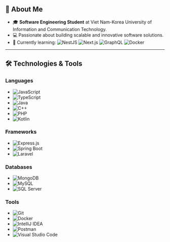 ## 🌟 About Me

- 🎓 **Software Engineering Student** at Viet Nam-Korea University of Information and Communication Technology.
- 💻 Passionate about building scalable and innovative software solutions.
- 🌱 Currently learning: 
  ![NestJS](https://img.shields.io/badge/-NestJS-E0234E?logo=nestjs&logoColor=white&style=flat-square)
  ![Next.js](https://img.shields.io/badge/-Next.js-000000?logo=next.js&logoColor=white&style=flat-square)
  ![GraphQL](https://img.shields.io/badge/-GraphQL-E10098?logo=graphql&logoColor=white&style=flat-square)
  ![Docker](https://img.shields.io/badge/-Docker-2496ED?logo=docker&logoColor=white&style=flat-square)

---

## 🛠️ Technologies & Tools

### Languages
- ![JavaScript](https://img.shields.io/badge/-JavaScript-F7DF1E?logo=javascript&logoColor=black&style=flat-square)
- ![TypeScript](https://img.shields.io/badge/-TypeScript-3178C6?logo=typescript&logoColor=white&style=flat-square)
- ![Java](https://img.shields.io/badge/-Java-007396?logo=java&logoColor=white&style=flat-square)
- ![C++](https://img.shields.io/badge/-C++-00599C?logo=cplusplus&logoColor=white&style=flat-square)
- ![PHP](https://img.shields.io/badge/-PHP-777BB4?logo=php&logoColor=white&style=flat-square)
- ![Kotlin](https://img.shields.io/badge/-Kotlin-0095D5?logo=kotlin&logoColor=white&style=flat-square)

### Frameworks
- ![Express.js](https://img.shields.io/badge/-Express.js-000000?logo=express&logoColor=white&style=flat-square)
- ![Spring Boot](https://img.shields.io/badge/-Spring%20Boot-6DB33F?logo=springboot&logoColor=white&style=flat-square)
- ![Laravel](https://img.shields.io/badge/-Laravel-FF2D20?logo=laravel&logoColor=white&style=flat-square)

### Databases
- ![MongoDB](https://img.shields.io/badge/-MongoDB-47A248?logo=mongodb&logoColor=white&style=flat-square)
- ![MySQL](https://img.shields.io/badge/-MySQL-4479A1?logo=mysql&logoColor=white&style=flat-square)
- ![SQL Server](https://img.shields.io/badge/-SQL%20Server-CC2927?logo=microsoftsqlserver&logoColor=white&style=flat-square)

### Tools
- ![Git](https://img.shields.io/badge/-Git-F05032?logo=git&logoColor=white&style=flat-square)
- ![Docker](https://img.shields.io/badge/-Docker-2496ED?logo=docker&logoColor=white&style=flat-square)
- ![IntelliJ IDEA](https://img.shields.io/badge/-IntelliJ%20IDEA-000000?logo=intellijidea&logoColor=white&style=flat-square)
- ![Postman](https://img.shields.io/badge/-Postman-FF6C37?logo=postman&logoColor=white&style=flat-square)
- ![Visual Studio Code](https://img.shields.io/badge/-VS%20Code-007ACC?logo=visualstudiocode&logoColor=white&style=flat-square)
